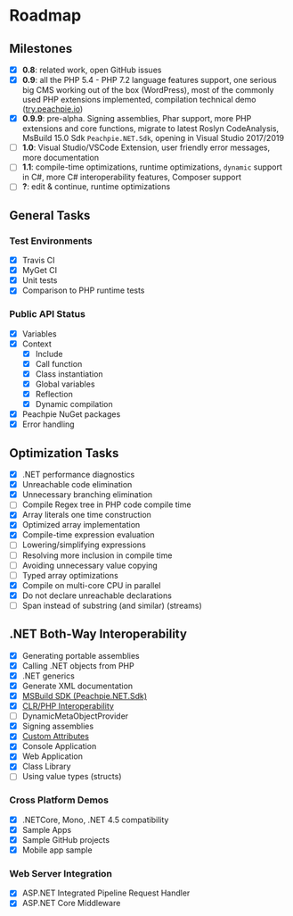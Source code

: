 # Roadmap

## Milestones

- [x] **0.8**: related work, open GitHub issues
- [x] **0.9**: all the PHP 5.4 - PHP 7.2 language features support, one serious big CMS working out of the box (WordPress), most of the commonly used PHP extensions implemented, compilation technical demo ([try.peachpie.io](https://try.peachpie.io))
- [x] **0.9.9**: pre-alpha. Signing assemblies, Phar support, more PHP extensions and core functions, migrate to latest Roslyn CodeAnalysis, MsBuild 15.0 Sdk `Peachpie.NET.Sdk`, opening in Visual Studio 2017/2019
- [ ] **1.0**: Visual Studio/VSCode Extension, user friendly error messages, more documentation
- [ ] **1.1**: compile-time optimizations, runtime optimizations, `dynamic` support in C#, more C# interoperability features, Composer support
- [ ] **?**: edit & continue, runtime optimizations

## General Tasks

### Test Environments

- [x] Travis CI
- [x] MyGet CI
- [x] Unit tests
- [x] Comparison to PHP runtime tests

### Public API Status

- [x] Variables
- [x] Context
  * [x] Include
  * [x] Call function
  * [x] Class instantiation
  * [x] Global variables
  * [x] Reflection
  * [x] Dynamic compilation
- [x] Peachpie NuGet packages
- [x] Error handling

## Optimization Tasks

- [x] .NET performance diagnostics
- [x] Unreachable code elimination
- [x] Unnecessary branching elimination
- [ ] Compile Regex tree in PHP code compile time
- [x] Array literals one time construction
- [x] Optimized array implementation
- [x] Compile-time expression evaluation
- [ ] Lowering/simplifying expressions
- [ ] Resolving more inclusion in compile time
- [ ] Avoiding unnecessary value copying
- [ ] Typed array optimizations
- [x] Compile on multi-core CPU in parallel
- [x] Do not declare unreachable declarations
- [ ] Span<T> instead of substring (and similar) (streams)

## .NET Both-Way Interoperability

- [x] Generating portable assemblies
- [x] Calling .NET objects from PHP
- [x] .NET generics
- [x] Generate XML documentation
- [x] [MSBuild SDK (Peachpie.NET.Sdk)](php/msbuild)
- [x] [CLR/PHP Interoperability](net/type-system)
- [ ] DynamicMetaObjectProvider
- [x] Signing assemblies
- [x] [Custom Attributes](https://github.com/peachpiecompiler/peachpie/issues/106)
- [x] Console Application
- [x] Web Application
- [x] Class Library
- [ ] Using value types (structs)

### Cross Platform Demos

- [x] .NETCore, Mono, .NET 4.5 compatibility
- [x] Sample Apps
- [x] Sample GitHub projects
- [x] Mobile app sample

### Web Server Integration

- [x] ASP.NET Integrated Pipeline Request Handler
- [x] ASP.NET Core Middleware
